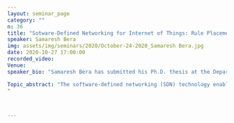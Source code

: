```yaml
---
layout: seminar_page
category: ""
n: 36
title: "Sotware-Defined Networking for Internet of Things: Rule Placement and Routing"
speaker: Samaresh Bera
img: assets/img/seminars/2020/October-24-2020_Samaresh Bera.jpg
date: 2020-10-27 17:00:00 
recorded_video: 
Venue: 
speaker_bio: "Samaresh Bera has submitted his Ph.D. thesis at the Department of Computer Science and Engineering, IIT Kharagpur, India. Currently, he is working as a Visiting Researcher at BTIRC, IISc Bangalore. Prior to joining BTIRC, he worked as a Research Engineer at INRIA Sophia Antipolis, France in a joint collaboration with Nokia Bell Labs, France. He received the M.S. degree from the School of Information Technology, IIT Kharagpur, India in 2015. He has co-authored more than 25 research papers and his publications have received more than 1000 citations in Google Scholar. He was awarded the IEEE Richard E Merwin student scholarship by the IEEE Computer Society in 2017 for his outstanding contributions to the IEEE. Further, he was also selected as ‘Young Researcher’ for attending Heidelberg Laureate Forum, Germany in 2017. His research interests include software-defined networks, 5G networks, and IoT."

Topic_abstract: "The software-defined networking (SDN) technology enables real-time programmability of network devices by decoupling control- and data-planes. Thus, the complexity involved in managing networks is reduced significantly compared to that of the traditional networks. Although different SDN-based approaches exist in the literature, they either focus on the traditional networking issues or are at their infancy to be integrated into fully programmable networks to provide differentiated service provisioning for IoT applications. In this talk, adaptive rule-placement and routing strategies to satisfy heterogeneous quality-of-service (QoS) requirements of traffic from sensors and network devices in SDN-enabled end-to-end IoT networks will be discussed. Further, the scalability issues with a single SDN controller in the presence of a large number of flows in the network will be discussed, and a dynamic controller assignment scheme will be presented to mitigate the scalability issues.
"



---
```


